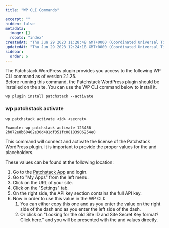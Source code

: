 ```yaml
---
title: "WP CLI Commands"

excerpt: ""
hidden: false
metadata: 
  image: []
  robots: "index"
createdAt: "Thu Jun 29 2023 11:28:48 GMT+0000 (Coordinated Universal Time)"
updatedAt: "Thu Jun 29 2023 12:24:18 GMT+0000 (Coordinated Universal Time)"
sidebar:
  order: 6
---
```

The Patchstack WordPress plugin provides you access to the following WP CLI command as of version 2.1.25.  
Before running this command, the Patchstack WordPress plugin should be installed on the site. You can use the WP CLI command below to install it.

```
wp plugin install patchstack --activate
```

### wp patchstack activate

```
wp patchstack activate <id> <secret>
  
Example: wp patchstack activate 123456 2b072e8b60402e30d481df351fc08183906254e0
```

This command will connect and activate the license of the Patchstack WordPress plugin. It is important to provide the proper values for the <id> and <secret> placeholders.

These values can be found at the following location: 

1. Go to the [Patchstack App](https://app.patchstack.com/) and login.
2. Go to "My Apps" from the left menu.
3. Click on the URL of your site.
4. Click on the "Settings" tab.
5. On the right side, the API key section contains the full API key.
6. Now in order to use this value in the WP CLI:
   1. You can either copy this one and as <id> you enter the value on the right side of the dash and as <secret> you enter the left side of the dash.
   2. Or click on "Looking for the old Site ID and Site Secret Key format? Click here." and you will be presented with the <id> and <secret> values directly.
